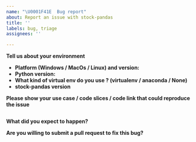 ```yaml
---
name: "\U0001F41E  Bug report"
about: Report an issue with stock-pandas
title: ''
labels: bug, triage
assignees: ''

---
```


**Tell us about your environment**

* **Platform (Windows / MacOs / Linux) and version:**
* **Python version:**
* **What kind of virtual env do you use ? (virtualenv / anaconda / None)**
* **stock-pandas version**

**Please show your use case / code slices / code link that could reproduce the issue**

<!-- Paste your code below: -->
```py

```

**What did you expect to happen?**

**Are you willing to submit a pull request to fix this bug?**
